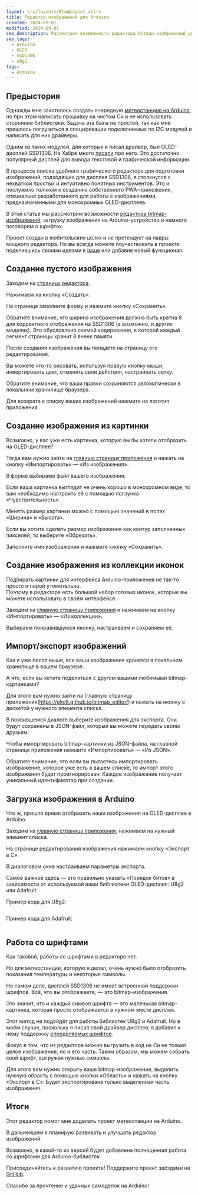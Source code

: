 ```yaml
---
layout: src/layouts/BlogLayout.astro
title: Редактор изображений для Arduino
created: 2024-09-01
modified: 2024-09-01
seo_description: Рассмотрим возможности редактора bitmap-изображений для Arduino
seo_tags:
  - Arduino
  - OLED
  - SSD1306
  - u8g2
tags:
  - Arduino
---
```


## Предыстория

Однажды мне захотелось создать очередную [метеостанцию на Arduino](https://github.com/pkolt/avr_meteo_station), но при этом написать прошивку на чистом Си и не использовать сторонние библиотеки. Задача эта была не простой, так как мне пришлось погрузиться в спецификации подключаемых по I2C модулей и написать для них драйверы.

Одним из таких модулей, для которых я писал драйвер, был OLED-дисплей SSD1306. На Хабре много [писали](https://habr.com/ru/articles/741164/) про него. Это достаточно популярный дисплей для вывода текстовой и графической информации.

В процессе поиска удобного графического редактора для подготовки изображений, подходящих для дисплея SSD1306, я столкнулся с нехваткой простых и интуитивно понятных инструментов.  Это и послужило  толчком к созданию собственного PWA-приложения, специально разработанного для работы с изображениями, предназначенными для монохромных OLED-дисплеев. 

В этой статье мы рассмотрим возможности [редактора bitmap-изображений](https://github.com/pkolt/bitmap_editor), загрузку изображения на Arduino-устройство и немного поговорим о шрифтах.

Проект создан в любительских целях и не претендует на лавры мощного редактора. Но вы всегда можете поучаствовать в проекте: поделившись своими идеями в [issue](https://github.com/pkolt/bitmap_editor/issues) или добавив новый функционал.

## Создание пустого изображения

Заходим на [страницу редактора](https://pkolt.github.io/bitmap_editor/). 

Нажимаем на кнопку «Создать».

На странице заполните форму и нажмите кнопку «Сохранить».

Обратите внимание, что ширина изображения должна быть кратна 8 для корректного отображения на SSD1306 (а возможно, и других моделях). Это обусловлено схемой кодирования, в которой каждый сегмент страницы хранит 8 ячеек памяти.

После создания изображения вы попадёте на страницу его редактирования.

Вы можете что-то рисовать, используя правую кнопку мыши, инвертировать цвет, отменять свои действия, настраивать сетку.

Обратите внимание, что ваши правки сохраняются автоматически в локальном хранилище браузера.

Для возврата к списку ваших изображений нажмите на логотип приложения.

## Создание изображения из картинки

Возможно, у вас уже есть картинка, которую вы бы хотели отобразить на OLED-дисплее?

Тогда вам нужно зайти на [главную страницу приложения](https://pkolt.github.io/bitmap_editor/) и нажать на кнопку «Импортировать» — «Из изображения».

В форме выбираем файл вашего изображения.

Если ваша картинка выглядит не очень хорошо в монохромном виде, то вам необходимо настроить её с помощью ползунка «Чувствительность».

Менять размер картинки можно с помощью значений в полях «Ширина» и «Высота».

Если вы хотите сделать размер изображения как контур заполненных пикселей, то выберите «Обрезать».

Заполните имя изображения и нажмите кнопку «Сохранить».

## Создание изображения из коллекции иконок

Подбирать картинки для интерфейса Arduino-приложения не так-то просто и порой утомительно.  
Поэтому в редакторе есть большой набор готовых иконок, которые вы можете использовать в своём интерфейсе.

Заходим на [главную страницу приложения](https://pkolt.github.io/bitmap_editor/) и нажимаем на кнопку «Импортировать» — «Из коллекции».

Выбираем понравившуюся иконку, настраиваем и сохраняем её.

## Импорт/экспорт изображений

Как я уже писал выше, все ваши изображения хранятся в локальном хранилище в вашем браузере.

А что, если вы хотите поделиться с другом вашими любимыми bitmap-картинками?

Для этого вам нужно зайти на [главную страницу приложения(https://pkolt.github.io/bitmap_editor/) и нажать на иконку с дискетой у нужного элемента списка.

В появившемся диалоге выберите изображения для экспорта. Они будут сохранены в JSON-файл, который вы можете передать своим друзьям.

Чтобы импортировать bitmap-картинки из JSON-файла, на главной странице приложения нажмите «Импортировать» — «Из JSON».

Обратите внимание, что если вы пытаетесь импортировать изображение, которое уже есть в вашем списке, то импорт этого изображения будет проигнорирован. Каждое изображение получает уникальный идентификатор при создании.

## Загрузка изображения в Arduino

Что ж, пришло время отобразить наши изображения на OLED-дисплее в Arduino.

Заходим на [главную страницу приложения](https://pkolt.github.io/bitmap_editor/), нажимаем на нужный элемент списка.

На странице редактирования изображения нажимаем кнопку «Экспорт в C».

В диалоговом окне настраиваем параметры экспорта.

Самое важное здесь — это правильно указать «Порядок битов» в зависимости от используемой вами библиотеки OLED-дисплея: U8g2 или Adafruit.

Пример кода для U8g2:

```c

```

Пример кода для Adafruit:

```c

```

## Работа со шрифтами

Как таковой, работы со шрифтами в редакторе нет.

Но для метеостанции, которую я делал, очень нужно было отобразить показания температуры и некоторые символы.

На самом деле, дисплей SSD1306 не имеет встроенной поддержки шрифтов. Всё, что вы отображаете, — это bitmap-изображения.

Это значит, что и каждый символ шрифта — это маленькая bitmap-картинка, которая просто отображается в нужном месте дисплея.

Этот метод не подойдёт для работы библиотек U8g2 и Adafruit. Но в моём случае, поскольку я писал свой драйвер дисплея, я добавил к нему поддержку [определяемых шрифтов](https://github.com/pkolt/avr_meteo_station/blob/master/lib/fonts/numeric_font.h).

Фокус в том, что из редактора можно выгрузить в код на Си не только целое изображение, но и его часть. Таким образом, мы можем собрать свой шрифт, выгружая нужные символы.

Для этого вам нужно открыть ваше bitmap-изображение, выделить нужную область с помощью кнопки «Область» и нажать на кнопку «Экспорт в C». Будет экспортирована только выделенная часть изображения.

## Итоги

Этот редактор помог мне доделать проект метеостанции на Arduino.

В дальнейшем я планирую развивать и улучшать редактор изображений.

Возможно, в какой-то из версий будет добавлена полноценная работа со шрифтами для Arduino-библиотек.

Присоединяйтесь к развитию проекта! Поддержите проект звёздами на [GitHub](https://github.com/pkolt/bitmap_editor).

Спасибо за прочтение и удачных самоделок на Arduino!
